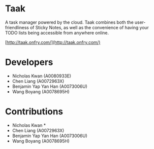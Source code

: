 # TaakA task manager powered by the cloud. Taak combines both the user-friendliness of Sticky Notes, as well as the convenience of having your TODO lists being accessible from anywhere online.[http://taak.onfry.com/](http://taak.onfry.com/)# Developers* Nicholas Kwan (A0080933E)* Chen Liang (A0072963X)* Benjamin Yap Yan Han (A0073006U)* Wang Boyang (A0078695H)
# Contributions
* Nicholas Kwan
	* * Chen Liang (A0072963X)* Benjamin Yap Yan Han (A0073006U)* Wang Boyang (A0078695H)
